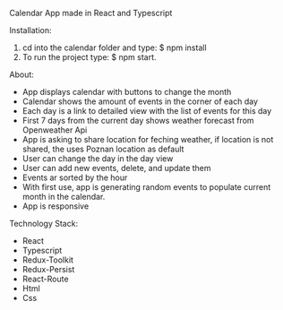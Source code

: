 Calendar App made in React and Typescript

Installation:

1. cd into the calendar folder and type: $ npm install
2. To run the project type: $ npm start.

About:

- App displays calendar with buttons to change the month
- Calendar shows the amount of events in the corner of each day
- Each day is a link to detailed view with the list of events for this day
- First 7 days from the current day shows weather forecast from Openweather Api
- App is asking to share location for feching weather, if location is not shared, the uses Poznan location as default
- User can change the day in the day view
- User can add new events, delete, and update them
- Events ar sorted by the hour
- With first use, app is generating random events to populate current month in the calendar.
- App is responsive

Technology Stack:

- React
- Typescript
- Redux-Toolkit
- Redux-Persist
- React-Route
- Html
- Css
